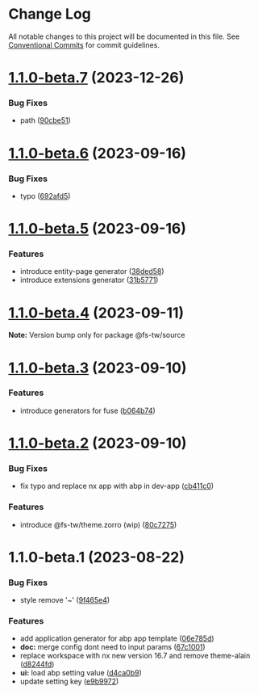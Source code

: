 # Change Log

All notable changes to this project will be documented in this file.
See [Conventional Commits](https://conventionalcommits.org) for commit guidelines.

# [1.1.0-beta.7](https://github.com/fs-tw/abp.ng/compare/v1.1.0-beta.6...v1.1.0-beta.7) (2023-12-26)

### Bug Fixes

- path ([90cbe51](https://github.com/fs-tw/abp.ng/commit/90cbe51329d1ccbd26886f5c7fd65c069f71ce6e))

# [1.1.0-beta.6](https://github.com/fs-tw/abp.ng/compare/v1.1.0-beta.5...v1.1.0-beta.6) (2023-09-16)

### Bug Fixes

- typo ([692afd5](https://github.com/fs-tw/abp.ng/commit/692afd5aa074e079f0304660b6a9b1ed8ba7470a))

# [1.1.0-beta.5](https://github.com/fs-tw/abp.ng/compare/v1.1.0-beta.4...v1.1.0-beta.5) (2023-09-16)

### Features

- introduce entity-page generator ([38ded58](https://github.com/fs-tw/abp.ng/commit/38ded580873d6bc4952cef700be0cc9d3981f791))
- introduce extensions generator ([31b5771](https://github.com/fs-tw/abp.ng/commit/31b57718e9bb6ae790e65a3e352bdaab7e3ce365))

# [1.1.0-beta.4](https://github.com/fs-tw/abp.ng/compare/v1.1.0-beta.3...v1.1.0-beta.4) (2023-09-11)

**Note:** Version bump only for package @fs-tw/source

# [1.1.0-beta.3](https://github.com/fs-tw/abp.ng/compare/v1.1.0-beta.2...v1.1.0-beta.3) (2023-09-10)

### Features

- introduce generators for fuse ([b064b74](https://github.com/fs-tw/abp.ng/commit/b064b74cbd9d2ba549dcc11ce5362cda062b3744))

# [1.1.0-beta.2](https://github.com/fs-tw/abp.ng/compare/v1.1.0-beta.1...v1.1.0-beta.2) (2023-09-10)

### Bug Fixes

- fix typo and replace nx app with abp in dev-app ([cb411c0](https://github.com/fs-tw/abp.ng/commit/cb411c0167ee778a40cc1d3e0d2f39454033705d))

### Features

- introduce @fs-tw/theme.zorro (wip) ([80c7275](https://github.com/fs-tw/abp.ng/commit/80c7275ed0d045b424f156bbb48b4446dba2178e))

# 1.1.0-beta.1 (2023-08-22)

### Bug Fixes

- style remove '~' ([9f465e4](https://github.com/fs-tw/abp.ng/commit/9f465e4a0a2fed78b31160d0c88368be55a7d2a9))

### Features

- add application generator for abp app template ([06e785d](https://github.com/fs-tw/abp.ng/commit/06e785d4266dbbffbbcc39bd5c78b5c42cd8122b))
- **doc:** merge config dont need to input params ([67c1001](https://github.com/fs-tw/abp.ng/commit/67c10018589393a1abadea3115df1bcdd9fe51ed))
- replace workspace with nx new version 16.7 and remove theme-alain ([d8244fd](https://github.com/fs-tw/abp.ng/commit/d8244fde0ff0007b24075f4935c761bc8af4cfc7))
- **ui:** load abp setting value ([d4ca0b9](https://github.com/fs-tw/abp.ng/commit/d4ca0b9b8e2d2c23ce2d39f17ef5568f58e4b2bb))
- update setting key ([e9b9972](https://github.com/fs-tw/abp.ng/commit/e9b9972c0ef9732eadcc6f9bff3e58f8b24a2731))
